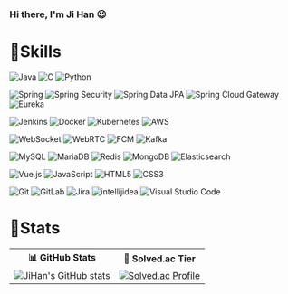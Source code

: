 ### Hi there, I'm Ji Han 😉

# 🔧Skills

![Java](https://img.shields.io/badge/Java-007396.svg?&style=for-the-badge&logo=OpenJDK&logoColor=white)
![C](https://img.shields.io/badge/C-A8B9CC.svg?&style=for-the-badge&logo=C&logoColor=white)
![Python](https://img.shields.io/badge/Python-3776AB.svg?&style=for-the-badge&logo=Python&logoColor=white)


![Spring](https://img.shields.io/badge/Spring-6DB33F.svg?&style=for-the-badge&logo=Spring&logoColor=white)
![Spring Security](https://img.shields.io/badge/Spring%20Security-6DB33F.svg?&style=for-the-badge&logo=Spring&logoColor=white)
![Spring Data JPA](https://img.shields.io/badge/Spring%20Data%20JPA-6DB33F.svg?&style=for-the-badge&logo=Spring&logoColor=white)
![Spring Cloud Gateway](https://img.shields.io/badge/Gateway-6DB33F?style=for-the-badge&logo=Spring&logoColor=white)
![Eureka](https://img.shields.io/badge/Eureka-6DB33F?style=for-the-badge&logo=Spring&logoColor=white)  

![Jenkins](https://img.shields.io/badge/Jenkins-D24939.svg?&style=for-the-badge&logo=Jenkins&logoColor=white)
![Docker](https://img.shields.io/badge/Docker-2496ED.svg?&style=for-the-badge&logo=Docker&logoColor=white)
![Kubernetes](https://img.shields.io/badge/Kubernetes-326CE5.svg?&style=for-the-badge&logo=Kubernetes&logoColor=white)
![AWS](https://img.shields.io/badge/AWS-232F3E.svg?&style=for-the-badge&logo=Amazon%20AWS&logoColor=white)  


![WebSocket](https://img.shields.io/badge/WebSocket-00B5E2.svg?&style=for-the-badge&logo=websocket&logoColor=white)
![WebRTC](https://img.shields.io/badge/WebRTC-333333.svg?&style=for-the-badge&logo=webrtc&logoColor=white)
![FCM](https://img.shields.io/badge/FCM-FFBC00.svg?&style=for-the-badge&logo=googlefirebase&logoColor=white)
![Kafka](https://img.shields.io/badge/Apache%20Kafka-231F20?style=for-the-badge&logo=apachekafka&logoColor=white)

![MySQL](https://img.shields.io/badge/MySQL-4479A1.svg?&style=for-the-badge&logo=mysql&logoColor=white)
![MariaDB](https://img.shields.io/badge/MariaDB-003545.svg?&style=for-the-badge&logo=mariadb&logoColor=white)
![Redis](https://img.shields.io/badge/Redis-DC382D.svg?&style=for-the-badge&logo=redis&logoColor=white)
![MongoDB](https://img.shields.io/badge/MongoDB-47A248.svg?&style=for-the-badge&logo=mongodb&logoColor=white)
![Elasticsearch](https://img.shields.io/badge/Elasticsearch-005571.svg?&style=for-the-badge&logo=elasticsearch&logoColor=white)

![Vue.js](https://img.shields.io/badge/Vue.js-4FC08D.svg?&style=for-the-badge&logo=Vue.js&logoColor=white)
![JavaScript](https://img.shields.io/badge/JavaScript-F7DF1E.svg?&style=for-the-badge&logo=JavaScript&logoColor=white)
![HTML5](https://img.shields.io/badge/HTML5-E34F26.svg?&style=for-the-badge&logo=HTML5&logoColor=white)
![CSS3](https://img.shields.io/badge/CSS3-1572B6.svg?&style=for-the-badge&logo=CSS3&logoColor=white)


![Git](https://img.shields.io/badge/Git-F05032.svg?&style=for-the-badge&logo=Git&logoColor=white)
![GitLab](https://img.shields.io/badge/GitLab-FCA121.svg?&style=for-the-badge&logo=GitLab&logoColor=white)
![Jira](https://img.shields.io/badge/Jira-0052CC.svg?&style=for-the-badge&logo=Jira&logoColor=white)
![intellijidea](https://img.shields.io/badge/intellijidea-000000.svg?&style=for-the-badge&logo=intellijidea&logoColor=white)
![Visual Studio Code](https://img.shields.io/badge/Visual%20Studio%20Code-007ACC.svg?&style=for-the-badge&logo=Visual%20Studio%20Code&logoColor=white)



# 💪Stats

<table>
  <tr>
    <th>📊 GitHub Stats</th>
    <th>🌱 Solved.ac Tier</th>
  </tr>
  <tr>
    <td>
      <img src="https://github-readme-stats.vercel.app/api?username=wlgks7460&show_icons=true&theme=cobalt2" alt="JiHan's GitHub stats"/>
    </td>
    <td>
      <a href="https://solved.ac/wlgks7460">
        <img src="http://mazassumnida.wtf/api/v2/generate_badge?boj=wlgks7460" alt="Solved.ac Profile"/>
      </a>
    </td>
  </tr>
</table>




<!--
**wlgks7460/wlgks7460** is a ✨ _special_ ✨ repository because its `README.md` (this file) appears on your GitHub profile.

Here are some ideas to get you started:

- 🔭 I’m currently working on ...
- 🌱 I’m currently learning ...
- 👯 I’m looking to collaborate on ...
- 🤔 I’m looking for help with ...
- 💬 Ask me about ...
- 📫 How to reach me: ...
- 😄 Pronouns: ...
- ⚡ Fun fact: ...
-->
